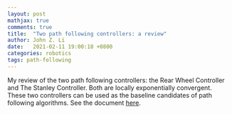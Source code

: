 ```yaml
---
layout: post
mathjax: true
comments: true
title:  "Two path following controllers: a review"
author: John Z. Li
date:   2021-02-11 19:00:18 +0800
categories: robotics
tags: path-following
---
```

My review of the two path following controllers: the Rear Wheel Controller and
The Stanley Controller. Both are locally exponentially convergent.
These two controllers can be used as the baseline candidates of path following algorithms.
See the document [here](/assets/pdf/path_following_controller.pdf).

